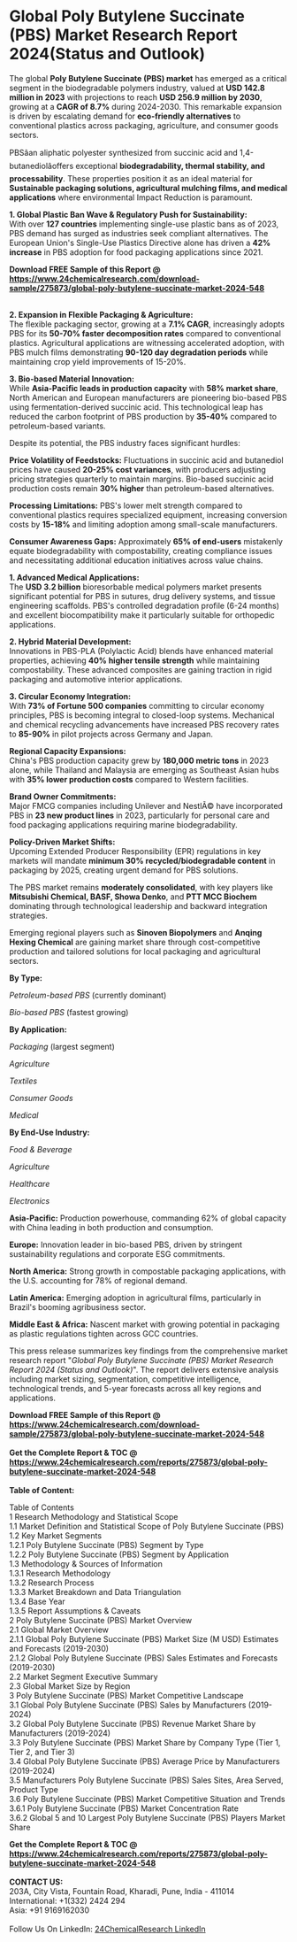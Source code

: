 <h1>Global Poly Butylene Succinate (PBS) Market Research Report 2024(Status and Outlook)</h1><p>The global <strong>Poly Butylene Succinate (PBS) market</strong> has emerged as a critical segment in the biodegradable polymers industry, valued at <strong>USD 142.8 million in 2023</strong> with projections to reach <strong>USD 256.9 million by 2030</strong>, growing at a <strong>CAGR of 8.7%</strong> during 2024-2030. This remarkable expansion is driven by escalating demand for <strong>eco-friendly alternatives</strong> to conventional plastics across packaging, agriculture, and consumer goods sectors.</p><p>PBSâan aliphatic polyester synthesized from succinic acid and 1,4-butanediolâoffers exceptional <strong>biodegradability, thermal stability, and processability</strong>. These properties position it as an ideal material for <strong>Sustainable packaging solutions, agricultural mulching films, and medical applications</strong> where environmental Impact Reduction is paramount.</p><p><strong>1. Global Plastic Ban Wave &amp; Regulatory Push for Sustainability:</strong><br>
With over <strong>127 countries</strong> implementing single-use plastic bans as of 2023, PBS demand has surged as industries seek compliant alternatives. The European Union's Single-Use Plastics Directive alone has driven a <strong>42% increase</strong> in PBS adoption for food packaging applications since 2021.</p><div><b>Download FREE Sample of this Report @ 
            <a href="https://www.24chemicalresearch.com/download-sample/275873/global-poly-butylene-succinate-market-2024-548">
            https://www.24chemicalresearch.com/download-sample/275873/global-poly-butylene-succinate-market-2024-548</a></b></div><br><p><strong>2. Expansion in Flexible Packaging &amp; Agriculture:</strong><br>
The flexible packaging sector, growing at a <strong>7.1% CAGR</strong>, increasingly adopts PBS for its <strong>50-70% faster decomposition rates</strong> compared to conventional plastics. Agricultural applications are witnessing accelerated adoption, with PBS mulch films demonstrating <strong>90-120 day degradation periods</strong> while maintaining crop yield improvements of 15-20%.</p><p><strong>3. Bio-based Material Innovation:</strong><br>
While <strong>Asia-Pacific leads in production capacity</strong> with <strong>58% market share</strong>, North American and European manufacturers are pioneering bio-based PBS using fermentation-derived succinic acid. This technological leap has reduced the carbon footprint of PBS production by <strong>35-40%</strong> compared to petroleum-based variants.</p><p>Despite its potential, the PBS industry faces significant hurdles:</p><p><strong>Price Volatility of Feedstocks:</strong> Fluctuations in succinic acid and butanediol prices have caused <strong>20-25% cost variances</strong>, with producers adjusting pricing strategies quarterly to maintain margins. Bio-based succinic acid production costs remain <strong>30% higher</strong> than petroleum-based alternatives.</p><p><strong>Processing Limitations:</strong> PBS's lower melt strength compared to conventional plastics requires specialized equipment, increasing conversion costs by <strong>15-18%</strong> and limiting adoption among small-scale manufacturers.</p><p><strong>Consumer Awareness Gaps:</strong> Approximately <strong>65% of end-users</strong> mistakenly equate biodegradability with compostability, creating compliance issues and necessitating additional education initiatives across value chains.</p><p><strong>1. Advanced Medical Applications:</strong><br>
The <strong>USD 3.2 billion</strong> bioresorbable medical polymers market presents significant potential for PBS in sutures, drug delivery systems, and tissue engineering scaffolds. PBS's controlled degradation profile (6-24 months) and excellent biocompatibility make it particularly suitable for orthopedic applications.</p><p><strong>2. Hybrid Material Development:</strong><br>
Innovations in PBS-PLA (Polylactic Acid) blends have enhanced material properties, achieving <strong>40% higher tensile strength</strong> while maintaining compostability. These advanced composites are gaining traction in rigid packaging and automotive interior applications.</p><p><strong>3. Circular Economy Integration:</strong><br>
With <strong>73% of Fortune 500 companies</strong> committing to circular economy principles, PBS is becoming integral to closed-loop systems. Mechanical and chemical recycling advancements have increased PBS recovery rates to <strong>85-90%</strong> in pilot projects across Germany and Japan.</p><p><strong>Regional Capacity Expansions:</strong><br>
	China's PBS production capacity grew by <strong>180,000 metric tons</strong> in 2023 alone, while Thailand and Malaysia are emerging as Southeast Asian hubs with <strong>35% lower production costs</strong> compared to Western facilities.</p><p><strong>Brand Owner Commitments:</strong><br>
	Major FMCG companies including Unilever and NestlÃ© have incorporated PBS in <strong>23 new product lines</strong> in 2023, particularly for personal care and food packaging applications requiring marine biodegradability.</p><p><strong>Policy-Driven Market Shifts:</strong><br>
	Upcoming Extended Producer Responsibility (EPR) regulations in key markets will mandate <strong>minimum 30% recycled/biodegradable content</strong> in packaging by 2025, creating urgent demand for PBS solutions.</p><p>The PBS market remains <strong>moderately consolidated</strong>, with key players like <strong>Mitsubishi Chemical, BASF, Showa Denko</strong>, and <strong>PTT MCC Biochem</strong> dominating through technological leadership and backward integration strategies.</p><p>Emerging regional players such as <strong>Sinoven Biopolymers</strong> and <strong>Anqing Hexing Chemical</strong> are gaining market share through cost-competitive production and tailored solutions for local packaging and agricultural sectors.</p><p><strong>By Type:</strong></p><p><em>Petroleum-based PBS</em> (currently dominant)</p><p><em>Bio-based PBS</em> (fastest growing)</p><p><strong>By Application:</strong></p><p><em>Packaging</em> (largest segment)</p><p><em>Agriculture</em></p><p><em>Textiles</em></p><p><em>Consumer Goods</em></p><p><em>Medical</em></p><p><strong>By End-Use Industry:</strong></p><p><em>Food &amp; Beverage</em></p><p><em>Agriculture</em></p><p><em>Healthcare</em></p><p><em>Electronics</em></p><p><strong>Asia-Pacific:</strong> Production powerhouse, commanding 62% of global capacity with China leading in both production and consumption.</p><p><strong>Europe:</strong> Innovation leader in bio-based PBS, driven by stringent sustainability regulations and corporate ESG commitments.</p><p><strong>North America:</strong> Strong growth in compostable packaging applications, with the U.S. accounting for 78% of regional demand.</p><p><strong>Latin America:</strong> Emerging adoption in agricultural films, particularly in Brazil's booming agribusiness sector.</p><p><strong>Middle East &amp; Africa:</strong> Nascent market with growing potential in packaging as plastic regulations tighten across GCC countries.</p><p>This press release summarizes key findings from the comprehensive market research report "<em>Global Poly Butylene Succinate (PBS) Market Research Report 2024 (Status and Outlook)</em>". The report delivers extensive analysis including market sizing, segmentation, competitive intelligence, technological trends, and 5-year forecasts across all key regions and applications.</p><div><b>Download FREE Sample of this Report @ 
            <a href="https://www.24chemicalresearch.com/download-sample/275873/global-poly-butylene-succinate-market-2024-548">
            https://www.24chemicalresearch.com/download-sample/275873/global-poly-butylene-succinate-market-2024-548</a></b></div><br><div><b>Get the Complete Report & TOC @ 
            <a href="https://www.24chemicalresearch.com/reports/275873/global-poly-butylene-succinate-market-2024-548">
            https://www.24chemicalresearch.com/reports/275873/global-poly-butylene-succinate-market-2024-548</a></b></div><br>
            <b>Table of Content:</b><p>Table of Contents<br />
1 Research Methodology and Statistical Scope<br />
1.1 Market Definition and Statistical Scope of Poly Butylene Succinate (PBS)<br />
1.2 Key Market Segments<br />
1.2.1 Poly Butylene Succinate (PBS) Segment by Type<br />
1.2.2 Poly Butylene Succinate (PBS) Segment by Application<br />
1.3 Methodology & Sources of Information<br />
1.3.1 Research Methodology<br />
1.3.2 Research Process<br />
1.3.3 Market Breakdown and Data Triangulation<br />
1.3.4 Base Year<br />
1.3.5 Report Assumptions & Caveats<br />
2 Poly Butylene Succinate (PBS) Market Overview<br />
2.1 Global Market Overview<br />
2.1.1 Global Poly Butylene Succinate (PBS) Market Size (M USD) Estimates and Forecasts (2019-2030)<br />
2.1.2 Global Poly Butylene Succinate (PBS) Sales Estimates and Forecasts (2019-2030)<br />
2.2 Market Segment Executive Summary<br />
2.3 Global Market Size by Region<br />
3 Poly Butylene Succinate (PBS) Market Competitive Landscape<br />
3.1 Global Poly Butylene Succinate (PBS) Sales by Manufacturers (2019-2024)<br />
3.2 Global Poly Butylene Succinate (PBS) Revenue Market Share by Manufacturers (2019-2024)<br />
3.3 Poly Butylene Succinate (PBS) Market Share by Company Type (Tier 1, Tier 2, and Tier 3)<br />
3.4 Global Poly Butylene Succinate (PBS) Average Price by Manufacturers (2019-2024)<br />
3.5 Manufacturers Poly Butylene Succinate (PBS) Sales Sites, Area Served, Product Type<br />
3.6 Poly Butylene Succinate (PBS) Market Competitive Situation and Trends<br />
3.6.1 Poly Butylene Succinate (PBS) Market Concentration Rate<br />
3.6.2 Global 5 and 10 Largest Poly Butylene Succinate (PBS) Players Market Share </p><div><b>Get the Complete Report & TOC @ 
            <a href="https://www.24chemicalresearch.com/reports/275873/global-poly-butylene-succinate-market-2024-548">
            https://www.24chemicalresearch.com/reports/275873/global-poly-butylene-succinate-market-2024-548</a></b></div><br><b>CONTACT US:</b><br>
            203A, City Vista, Fountain Road, Kharadi, Pune, India - 411014<br>
            International: +1(332) 2424 294<br>
            Asia: +91 9169162030 <br><br>
            Follow Us On LinkedIn: <a href="https://www.linkedin.com/company/24chemicalresearch/">24ChemicalResearch LinkedIn</a>